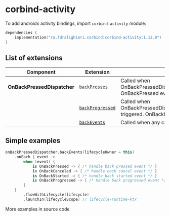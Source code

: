 ﻿
# corbind-activity

To add androidx activity bindings, import `corbind-activity` module:

```kotlin
dependencies {
    implementation("ru.ldralighieri.corbind:corbind-activity:1.12.0")
}
```

## List of extensions

| Component                   | Extension                                                  | Description                                                                                         |
|-----------------------------|------------------------------------------------------------|-----------------------------------------------------------------------------------------------------|
| **OnBackPressedDispatcher** | [`backPresses`][OnBackPressedDispatcher_backPresses]       | Called when OnBackPressedDispatcher.onBackPressed triggered. OnBackPressed events only              |
|                             | [`backProgressed`][OnBackPressedDispatcher_backProgressed] | Called when OnBackPressedDispatcher.dispatchOnBackProgressed triggered. OnBackProgressed event only |
|                             | [`backEvents`][OnBackPressedDispatcher_backEvents]         | Called when any callback event triggered. All events                                                |

## Simple examples

```kotlin
onBackPressedDispatcher.backEvents(lifecycleOwner = this)
    .onEach { event ->
        when (event) {
            is OnBackPressed -> { /* handle back pressed event */ }
            is OnBackCanceled -> { /* handle back cancel event */ }
            is OnBackStarted -> { /* handle back started event */ }
            is OnBackProgressed -> { /* handle back progressed event */ }
        }
    }
        .flowWithLifecycle(lifecycle)
        .launchIn(lifecycleScope) // lifecycle-runtime-ktx
```

More examples in source code

[OnBackPressedDispatcher_backPresses]: https://github.com/LDRAlighieri/Corbind/blob/master/corbind-activity/src/main/kotlin/ru/ldralighieri/corbind/activity/OnBackPressedDispatcherBackPresses.kt
[OnBackPressedDispatcher_backProgressed]: https://github.com/LDRAlighieri/Corbind/blob/master/corbind-activity/src/main/kotlin/ru/ldralighieri/corbind/activity/OnBackPressedDispatcherBackProgressed.kt
[OnBackPressedDispatcher_backEvents]: https://github.com/LDRAlighieri/Corbind/blob/master/corbind-activity/src/main/kotlin/ru/ldralighieri/corbind/activity/OnBackPressedDispatcherOnBackEvents.kt
